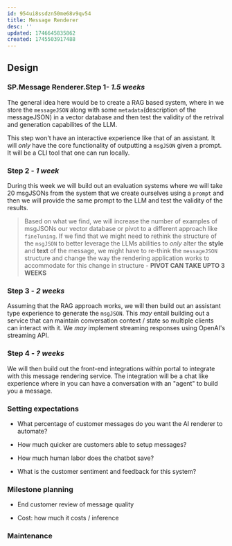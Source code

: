 ```yaml
---
id: 954ui8ssdzn50me68v9qv54
title: Message Renderer
desc: ''
updated: 1746645835862
created: 1745503917488
---
```

## Design

### SP.Message Renderer.Step 1- _1.5 weeks_

The general idea here would be to create a RAG based system, where in we store the `messageJSON` along with some `metadata`(description of the messageJSON) in a vector database and then test the validity of the retrival and generation capabilites of the LLM.

This step won't have an interactive experience like that of an assistant. It will *only* have the core functionality of outputting a `msgJSON` given a prompt. It will be a CLI tool that one can run locally.

### Step 2 - _1 week_

During this week we will build out an evaluation systems where we will take 20 msgJSONs from the system that we create ourselves using a `prompt` and then we will provide the same prompt to the LLM and test the validity of the results. 

> Based on what we find, we will increase the number of examples of msgJSONs our vector database or pivot to a different approach like `fineTuning`. If we find that we might need to rethink the structure of the `msgJSON` to better leverage the LLMs abilities to _only_ alter the **style** and **text** of the message, we might have to re-think the `messageJSON` structure and change the way the rendering application works to accommodate for this change in structure - **PIVOT CAN TAKE UPTO 3 WEEKS**

### Step 3 - _2 weeks_

Assuming that the RAG approach works, we will then build out an assistant type experience to generate the `msgJSON`. This _may_ entail building out a service that can maintain conversation context / state so multiple clients can interact with it. We _may_ implement streaming responses using OpenAI's streaming API.

### Step 4 - _? weeks_

We will then build out the front-end integrations within portal to integrate with this message rendering service. The integration will be a chat like experience where in you can have a conversation with an "agent" to build you a message. 

### Setting expectations

- What percentage of customer messages do you want the AI renderer to automate?

- How much quicker are customers able to setup messages?

- How much human labor does the chatbot save?

- What is the customer sentiment and feedback for this system?


### Milestone planning

- End customer review of message quality

- Cost: how much it costs / inference

### Maintenance


